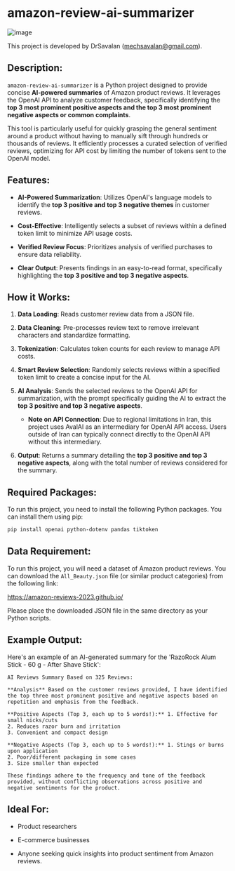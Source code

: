 # amazon-review-ai-summarizer
![image](https://github.com/user-attachments/assets/ebae7af4-80e1-4e66-8744-ef8c61ab82a9)

This project is developed by DrSavalan (mechsavalan@gmail.com).

## Description:

`amazon-review-ai-summarizer` is a Python project designed to provide concise **AI-powered summaries** of Amazon product reviews. It leverages the OpenAI API to analyze customer feedback, specifically identifying the **top 3 most prominent positive aspects and the top 3 most prominent negative aspects or common complaints**.

This tool is particularly useful for quickly grasping the general sentiment around a product without having to manually sift through hundreds or thousands of reviews. It efficiently processes a curated selection of verified reviews, optimizing for API cost by limiting the number of tokens sent to the OpenAI model.

## Features:

* **AI-Powered Summarization**: Utilizes OpenAI's language models to identify the **top 3 positive and top 3 negative themes** in customer reviews.

* **Cost-Effective**: Intelligently selects a subset of reviews within a defined token limit to minimize API usage costs.

* **Verified Review Focus**: Prioritizes analysis of verified purchases to ensure data reliability.

* **Clear Output**: Presents findings in an easy-to-read format, specifically highlighting the **top 3 positive and top 3 negative aspects**.

## How it Works:

1. **Data Loading**: Reads customer review data from a JSON file.

2. **Data Cleaning**: Pre-processes review text to remove irrelevant characters and standardize formatting.

3. **Tokenization**: Calculates token counts for each review to manage API costs.

4. **Smart Review Selection**: Randomly selects reviews within a specified token limit to create a concise input for the AI.

5. **AI Analysis**: Sends the selected reviews to the OpenAI API for summarization, with the prompt specifically guiding the AI to extract the **top 3 positive and top 3 negative aspects**.
   * **Note on API Connection**: Due to regional limitations in Iran, this project uses AvalAI as an intermediary for OpenAI API access. Users outside of Iran can typically connect directly to the OpenAI API without this intermediary.

6. **Output**: Returns a summary detailing the **top 3 positive and top 3 negative aspects**, along with the total number of reviews considered for the summary.

## Required Packages:

To run this project, you need to install the following Python packages. You can install them using pip:

```bash
pip install openai python-dotenv pandas tiktoken
```

## Data Requirement:

To run this project, you will need a dataset of Amazon product reviews. You can download the `All_Beauty.json` file (or similar product categories) from the following link:

https://amazon-reviews-2023.github.io/

Please place the downloaded JSON file in the same directory as your Python scripts.

## Example Output:

Here's an example of an AI-generated summary for the 'RazoRock Alum Stick - 60 g - After Shave Stick':

```
AI Reviews Summary Based on 325 Reviews:

**Analysis** Based on the customer reviews provided, I have identified the top three most prominent positive and negative aspects based on repetition and emphasis from the feedback.  

**Positive Aspects (Top 3, each up to 5 words!):** 1. Effective for small nicks/cuts  
2. Reduces razor burn and irritation  
3. Convenient and compact design  

**Negative Aspects (Top 3, each up to 5 words!):** 1. Stings or burns upon application  
2. Poor/different packaging in some cases  
3. Size smaller than expected  

These findings adhere to the frequency and tone of the feedback provided, without conflicting observations across positive and negative sentiments for the product.

```

## Ideal For:

* Product researchers

* E-commerce businesses

* Anyone seeking quick insights into product sentiment from Amazon reviews.

